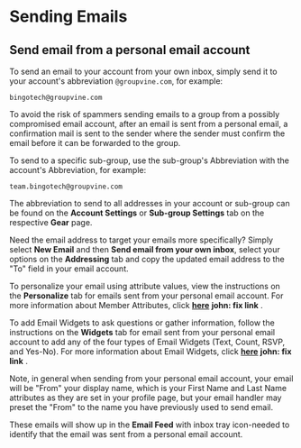 # Sending Emails


<span id="gv-3send-2sendInbox"></span>
## Send email from a personal email account

To send an email to your account from your own inbox, simply send it
to your account's abbreviation ```@groupvine.com```, for example:

```
bingotech@groupvine.com
```

<span class="highlight">

To avoid the risk of spammers sending emails to a group from a possibly
compromised email account, after an email is sent from a personal email,
a confirmation mail is sent to the sender where the sender must confirm
the email before it can be forwarded to the group.

</span>


To send to a specific sub-group, use the sub-group's Abbreviation with
the account's Abbreviation, for example:

```
team.bingotech@groupvine.com
```

The abbreviation to send to all addresses in your account or sub-group
can be found on the **Account Settings** or **Sub-group Settings**
tab on the respective **Gear** page.

Need the email address to target your emails more specifically?
Simply select **New Email** and then **Send email from your own
inbox**, select your options on the **Addressing** tab and
copy the updated email address to the "To" field in your email
account.

To personalize your email using attribute values, view the
instructions on the **Personalize** tab for emails sent from your
personal email account.
For more information about Member Attributes,
click [**here**](./gv-2members-4membersattributes.md?[LINK-QARGS-DOC]#gv-2members-4membersattributes)
<span class="todo">
**john: fix link**
</span>
.

To add Email Widgets to ask questions or gather information, follow
the instructions on the **Widgets** tab for email sent from your
personal email account to add any of the four types of Email Widgets
(Text, Count, RSVP, and Yes-No).
For more information about Email Widgets,
click [**here**](/5-widgets/1-ewIntro.md?[LINK-QARGS-DOC])
<span class="todo">
**john: fix link**
</span>
.

Note, in general when sending from your personal email account,
your email will be "From" your display name, which is your
First Name and Last Name attributes as they are set in your profile
page, but your email handler may preset the "From" to the name
you have previously used to send email.

These emails will show up in the **Email Feed** with
<span class="todo">
inbox tray icon-needed
</span> <!-- todo -->
to identify that the email was sent from a personal email account.

